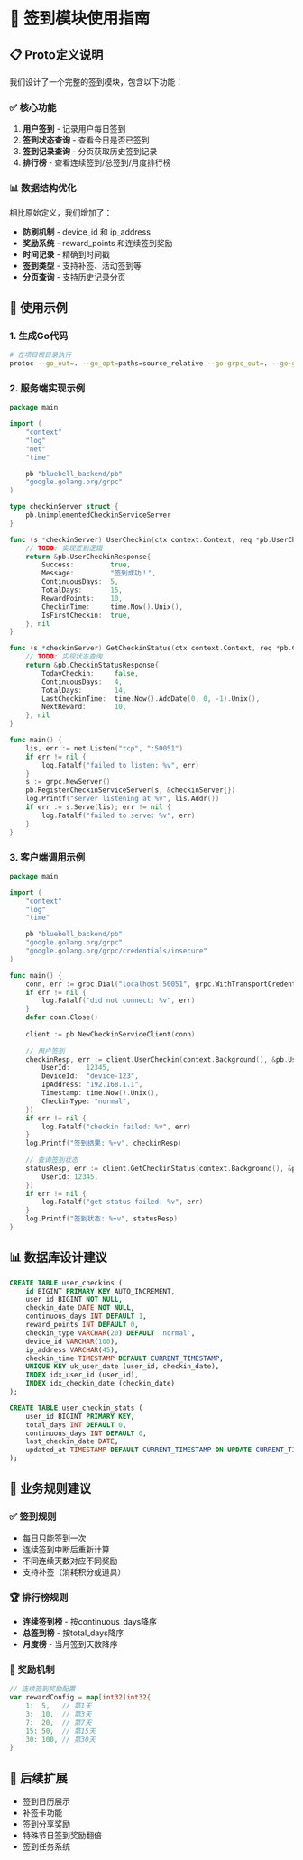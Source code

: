 # 🎯 签到模块使用指南

## 📋 Proto定义说明

我们设计了一个完整的签到模块，包含以下功能：

### ✅ 核心功能
1. **用户签到** - 记录用户每日签到
2. **签到状态查询** - 查看今日是否已签到
3. **签到记录查询** - 分页获取历史签到记录
4. **排行榜** - 查看连续签到/总签到/月度排行榜

### 📊 数据结构优化

相比原始定义，我们增加了：
- **防刷机制** - device_id 和 ip_address
- **奖励系统** - reward_points 和连续签到奖励
- **时间记录** - 精确到时间戳
- **签到类型** - 支持补签、活动签到等
- **分页查询** - 支持历史记录分页

## 🚀 使用示例

### 1. 生成Go代码
```bash
# 在项目根目录执行
protoc --go_out=. --go_opt=paths=source_relative --go-grpc_out=. --go-grpc_opt=paths=source_relative bluebell_backend/pb/checkin.proto
```

### 2. 服务端实现示例
```go
package main

import (
    "context"
    "log"
    "net"
    "time"

    pb "bluebell_backend/pb"
    "google.golang.org/grpc"
)

type checkinServer struct {
    pb.UnimplementedCheckinServiceServer
}

func (s *checkinServer) UserCheckin(ctx context.Context, req *pb.UserCheckinRequest) (*pb.UserCheckinResponse, error) {
    // TODO: 实现签到逻辑
    return &pb.UserCheckinResponse{
        Success:         true,
        Message:         "签到成功！",
        ContinuousDays:  5,
        TotalDays:       15,
        RewardPoints:    10,
        CheckinTime:     time.Now().Unix(),
        IsFirstCheckin:  true,
    }, nil
}

func (s *checkinServer) GetCheckinStatus(ctx context.Context, req *pb.CheckinStatusRequest) (*pb.CheckinStatusResponse, error) {
    // TODO: 实现状态查询
    return &pb.CheckinStatusResponse{
        TodayCheckin:     false,
        ContinuousDays:   4,
        TotalDays:        14,
        LastCheckinTime:  time.Now().AddDate(0, 0, -1).Unix(),
        NextReward:       10,
    }, nil
}

func main() {
    lis, err := net.Listen("tcp", ":50051")
    if err != nil {
        log.Fatalf("failed to listen: %v", err)
    }
    s := grpc.NewServer()
    pb.RegisterCheckinServiceServer(s, &checkinServer{})
    log.Printf("server listening at %v", lis.Addr())
    if err := s.Serve(lis); err != nil {
        log.Fatalf("failed to serve: %v", err)
    }
}
```

### 3. 客户端调用示例
```go
package main

import (
    "context"
    "log"
    "time"

    pb "bluebell_backend/pb"
    "google.golang.org/grpc"
    "google.golang.org/grpc/credentials/insecure"
)

func main() {
    conn, err := grpc.Dial("localhost:50051", grpc.WithTransportCredentials(insecure.NewCredentials()))
    if err != nil {
        log.Fatalf("did not connect: %v", err)
    }
    defer conn.Close()
    
    client := pb.NewCheckinServiceClient(conn)
    
    // 用户签到
    checkinResp, err := client.UserCheckin(context.Background(), &pb.UserCheckinRequest{
        UserId:    12345,
        DeviceId:  "device-123",
        IpAddress: "192.168.1.1",
        Timestamp: time.Now().Unix(),
        CheckinType: "normal",
    })
    if err != nil {
        log.Fatalf("checkin failed: %v", err)
    }
    log.Printf("签到结果: %+v", checkinResp)
    
    // 查询签到状态
    statusResp, err := client.GetCheckinStatus(context.Background(), &pb.CheckinStatusRequest{
        UserId: 12345,
    })
    if err != nil {
        log.Fatalf("get status failed: %v", err)
    }
    log.Printf("签到状态: %+v", statusResp)
}
```

## 📊 数据库设计建议

```sql
CREATE TABLE user_checkins (
    id BIGINT PRIMARY KEY AUTO_INCREMENT,
    user_id BIGINT NOT NULL,
    checkin_date DATE NOT NULL,
    continuous_days INT DEFAULT 1,
    reward_points INT DEFAULT 0,
    checkin_type VARCHAR(20) DEFAULT 'normal',
    device_id VARCHAR(100),
    ip_address VARCHAR(45),
    checkin_time TIMESTAMP DEFAULT CURRENT_TIMESTAMP,
    UNIQUE KEY uk_user_date (user_id, checkin_date),
    INDEX idx_user_id (user_id),
    INDEX idx_checkin_date (checkin_date)
);

CREATE TABLE user_checkin_stats (
    user_id BIGINT PRIMARY KEY,
    total_days INT DEFAULT 0,
    continuous_days INT DEFAULT 0,
    last_checkin_date DATE,
    updated_at TIMESTAMP DEFAULT CURRENT_TIMESTAMP ON UPDATE CURRENT_TIMESTAMP
);
```

## 🎯 业务规则建议

### ✅ 签到规则
- 每日只能签到一次
- 连续签到中断后重新计算
- 不同连续天数对应不同奖励
- 支持补签（消耗积分或道具）

### 🏆 排行榜规则
- **连续签到榜** - 按continuous_days降序
- **总签到榜** - 按total_days降序  
- **月度榜** - 当月签到天数降序

### 🎁 奖励机制
```go
// 连续签到奖励配置
var rewardConfig = map[int32]int32{
    1:  5,   // 第1天
    3:  10,  // 第3天
    7:  20,  // 第7天
    15: 50,  // 第15天
    30: 100, // 第30天
}
```

## 🔄 后续扩展
- 签到日历展示
- 补签卡功能
- 签到分享奖励
- 特殊节日签到奖励翻倍
- 签到任务系统